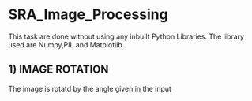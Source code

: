 # SRA_Image_Processing
  This task are done without using any inbuilt Python Libraries.
  The library used are Numpy,PIL and Matplotlib.

## 1) IMAGE ROTATION
  The image is rotatd by the angle given in the input
